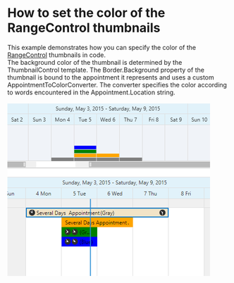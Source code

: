 # How to set the color of the RangeControl thumbnails


<p>This example demonstrates how you can specify the color of the <a href="http://help.devexpress.com/#WPF/CustomDocument15026">RangeControl</a> thumbnails in code. <br /> The background color of the thumbnail is determined by the ThumbnailControl template. The Border.Background property of the thumbnail is bound to the appointment it represents and uses a custom AppointmentToColorConverter. The converter specifies the color according to words encountered in the Appointment.Location string.<br /><br /><img src="https://raw.githubusercontent.com/DevExpress-Examples/how-to-set-the-color-of-the-rangecontrol-thumbnails-e5155/15.2.4+/media/253d6038-f3fb-11e4-80bf-00155d62480c.png"></p>

<br/>


